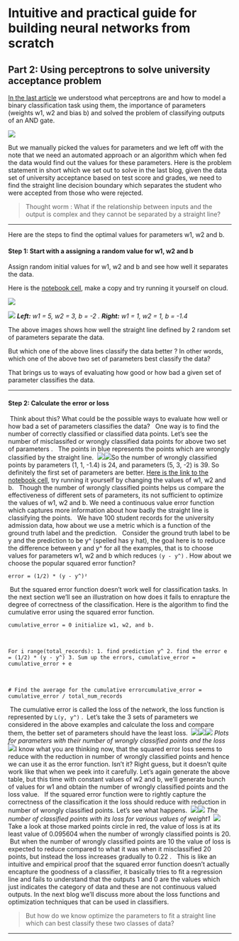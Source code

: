 
# Intuitive and practical guide for building neural networks from scratch

## Part 2: Using perceptrons to solve university acceptance problem

[In the last article](https://medium.com/ai-india/intuitive-and-practical-guide-for-building-neural-networks-from-scratch-d60126645d58) we understood what perceptrons are and how to model a binary classification task using them, the importance of parameters (weights w1, w2 and bias b) and solved the problem of classifying outputs of an AND gate.

 ![](https://cdn-images-1.medium.com/max/1200/1*83ZjwYHc4fbgnJgrcqmX8g.png)

But we manually picked the values for parameters and we left off with the note that we need an automated approach or an algorithm which when fed the data would find out the values for these parameters. Here is the problem statement in short which we set out to solve in the last blog, given the data set of university acceptance based on test score and grades, we need to find the straight line decision boundary which separates the student who were accepted from those who were rejected.

> Thought worm&nbsp;: What if the relationship between inputs and the output is complex and they cannot be separated by a straight line?

* * *

Here are the steps to find the optimal values for parameters w1, w2 and b.

#### Step 1: Start with a assigning a random value for w1, w2 and&nbsp;b

Assign random initial values for w1, w2 and b and see how well it separates the data.

Here is the [notebook cell](https://colab.research.google.com/drive/1_u0KMavhqmyTsLCIce0ay7J9Aao-vE-H#scrollTo=Kxi9VVHTjVBH&line=5&uniqifier=1), make a copy and try running it yourself on cloud.

 ![](https://cdn-images-1.medium.com/max/1200/1*aUPbI90BewMLScIGdTxU5g.png)

 ![](https://cdn-images-1.medium.com/max/1200/1*UiqmvavxrkFg56NyHgJijA.png)
***Left:** w1 = 5, w2 = 3, b = -2&nbsp;. **Right:** w1 = 1, w2 = 1, b =&nbsp;-1.4*

The above images shows how well the straight line defined by 2 random set of parameters separate the data.

But which one of the above lines classify the data better&nbsp;? In other words, which one of the above two set of parameters best classify the data?

That brings us to ways of evaluating how good or how bad a given set of parameter classifies the data.

* * *

#### Step 2: Calculate the error or&nbsp;loss
​
Think about this? What could be the possible ways to evaluate how well or how bad a set of parameters classifies the data?&nbsp;
​
One way is to find the number of correctly classified or classified data points. Let’s see the number of misclassifed or wrongly classified data points for above two set of parameters&nbsp;.&nbsp;
​
The points in blue represents the points which are wrongly classified by the straight line.
​
 ![](https://cdn-images-1.medium.com/max/1200/1*yKqMc58lJ7D2HHD85qpD6g.png)
​
 ![](https://cdn-images-1.medium.com/max/1200/1*KUrDQtvckhaZyco6x15Xag.png)
​
So the number of wrongly classified points by parameters (1, 1, -1.4) is 24, and parameters (5, 3, -2) is 39. So definitely the first set of parameters are better. [Here is the link to the notebook cell](https://medium.com/r/?url=https%3A%2F%2Fcolab.research.google.com%2Fdrive%2F1_u0KMavhqmyTsLCIce0ay7J9Aao-vE-H%23scrollTo%3D98OoWUp6FcxQ%26line%3D104%26uniqifier%3D1), try running it yourself by changing the values of w1, w2 and b.&nbsp;
​
Though the number of wrongly classified points helps us compare the effectiveness of different sets of parameters, its not sufficient to optimize the values of w1, w2 and b. We need a continuous value error function which captures more information about how badly the straight line is classifying the points.&nbsp;
​
We have 100 student records for the university admission data, how about we use a metric which is a function of the ground truth label and the prediction.&nbsp;
​
Consider the ground truth label to be y and the prediction to be y^ (spelled has y hat), the goal here is to reduce the difference between y and y^ for all the examples, that is to choose values for parameters w1, w2 and b which reduces `(y - y^)`&nbsp;. How about we choose the popular squared error function?&nbsp;
​
```
error = (1/2) * (y - y^)²
```
​
But the squared error function doesn’t work well for classification tasks. In the next section we’ll see an illustration on how does it fails to enrapture the degree of correctness of the classification.
​
Here is the algorithm to find the cumulative error using the squared error function.
​
```
cumulative_error = 0 initialize w1, w2, and b.
```
​
```
For i range(total_records): 1. find prediction y^ 2. find the error e = (1/2) * (y - y^) 3. Sum up the errors, cumulative_error = cumulative_error + e
```
​
```
# Find the average for the cumulative errorcumulative_error = cumulative_error / total_num_records
```
​
The cumulative error is called the loss of the network, the loss function is represented by `L(y, y^)`&nbsp;.
​
Let’s take the 3 sets of parameters we considered in the above examples and calculate the loss and compare them, the better set of parameters should have the least loss.
​
 ![](https://cdn-images-1.medium.com/max/800/1*ttVD3MyzsR7agkvlXeAISw.png)
​
 ![](https://cdn-images-1.medium.com/max/800/1*6NixXy2WjdxuOaRBvH5uJA.png)
​
 ![](https://cdn-images-1.medium.com/max/800/1*YVkN5WUZ6bo8Txgbgu2qRw.png)
*Plots for parameters with their number of wrongly classified points and the&nbsp;loss*
​
 ![](https://cdn-images-1.medium.com/max/1600/1*-zicsD5zUuDSBKbZBLoLmQ.png)
​
I know what you are thinking now, that the squared error loss seems to reduce with the reduction in number of wrongly classified points and hence we can use it as the error function. Isn’t it? Right guess, but it doesn’t quite work like that when we peek into it carefully. Let’s again generate the above table, but this time with constant values of w2 and b, we’ll generate bunch of values for w1 and obtain the number of wrongly classified points and the loss value.&nbsp;
​
If the squared error function were to rightly capture the correctness of the classification it the loss should reduce with reduction in number of wrongly classified points. Let’s see what happens.
​
 ![](https://cdn-images-1.medium.com/max/1200/1*SExiJS_m8GOwmJ9AN45piw.png)
​
 ![](https://cdn-images-1.medium.com/max/1200/1*4DV-ofZRk0v2ZM0sxllK_g.png)
*The number of classified points with its loss for various values of&nbsp;weight1*
​
 ![](https://cdn-images-1.medium.com/max/1200/1*U3ziMAMS7hDqOjdk0bZaAA.png)
​
Take a look at those marked points circle in red, the value of loss is at its least value of 0.095604 when the number of wrongly classified points is 20.
​
But when the number of wrongly classified points are 10 the value of loss is expected to reduce compared to what it was when it misclassified 20 points, but instead the loss increases gradually to 0.22&nbsp;.&nbsp;
​
This is like an intuitive and empirical proof that the squared error function doesn’t actually encapture the goodness of a classifier, it basically tries to fit a regression line and fails to understand that the outputs 1 and 0 are the values which just indicates the category of data and these are not continuous valued outputs. In the next blog we’ll discuss more about the loss functions and optimization techniques that can be used in classifiers.&nbsp;
​
> But how do we know optimize the parameters to fit a straight line which can best classify these two classes of&nbsp;data?
​
* * *

